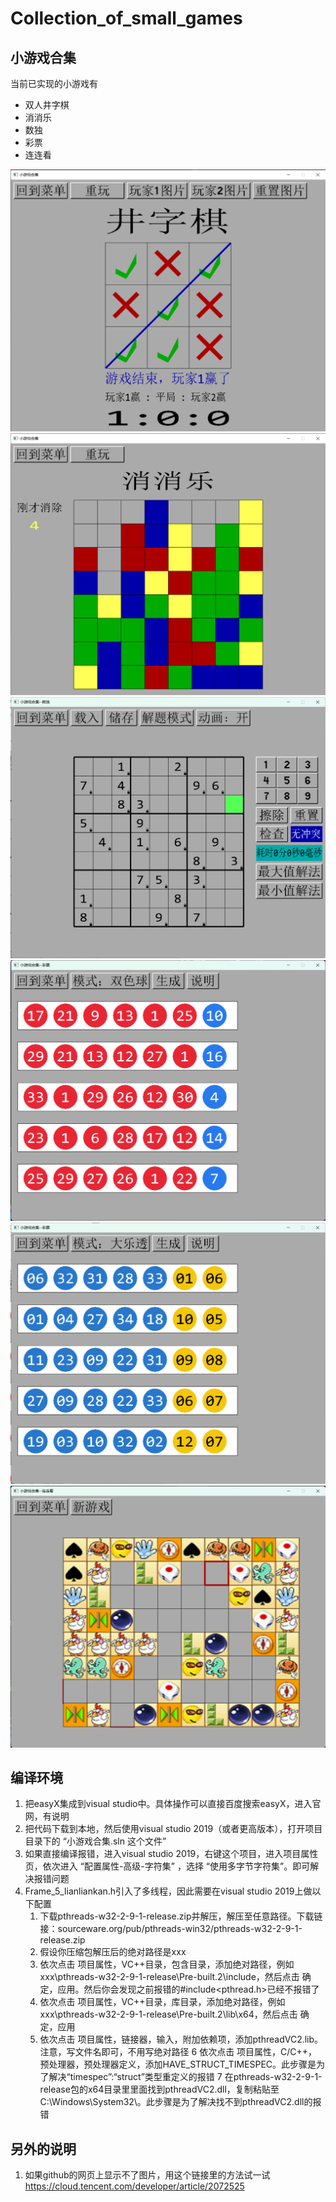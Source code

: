 # Collection_of_small_games
## 小游戏合集
当前已实现的小游戏有
- 双人井字棋
- 消消乐
- 数独
- 彩票
- 连连看

![local picture](./小游戏合集/picture/井字棋运行图片.png)
![local picture](./小游戏合集/picture/消消乐运行图片.png)
![local picture](./小游戏合集/picture/数独_demo_20221231.png)
![local picture](./小游戏合集/picture/彩票-双色球运行图片.png)
![local picture](./小游戏合集/picture/彩票-大乐透运行图片.png)
![local picture](./小游戏合集/picture/连连看运行图片.png)

## 编译环境
1. 把easyX集成到visual studio中。具体操作可以直接百度搜索easyX，进入官网，有说明
2. 把代码下载到本地，然后使用visual studio 2019（或者更高版本），打开项目目录下的 “小游戏合集.sln 这个文件”
3. 如果直接编译报错，进入visual studio 2019，右键这个项目，进入项目属性页，依次进入 “配置属性-高级-字符集” ，选择 “使用多字节字符集”。即可解决报错问题
4. Frame_5_lianliankan.h引入了多线程，因此需要在visual studio 2019上做以下配置
    1. 下载pthreads-w32-2-9-1-release.zip并解压，解压至任意路径。下载链接：sourceware.org/pub/pthreads-win32/pthreads-w32-2-9-1-release.zip
    2. 假设你压缩包解压后的绝对路径是xxx
    3. 依次点击  项目属性，VC++目录，包含目录，添加绝对路径，例如xxx\pthreads-w32-2-9-1-release\Pre-built.2\include，然后点击 确定，应用。然后你会发现之前报错的#include<pthread.h>已经不报错了
    4. 依次点击  项目属性，VC++目录，库目录，添加绝对路径，例如xxx\pthreads-w32-2-9-1-release\Pre-built.2\lib\x64，然后点击 确定，应用
    5. 依次点击  项目属性，链接器，输入，附加依赖项，添加pthreadVC2.lib。注意，写文件名即可，不用写绝对路径
    6 依次点击  项目属性，C/C++，预处理器，预处理器定义，添加HAVE_STRUCT_TIMESPEC。此步骤是为了解决“timespec”:“struct”类型重定义的报错
    7 在pthreads-w32-2-9-1-release包的x64目录里里面找到pthreadVC2.dll，复制粘贴至C:\Windows\System32\。此步骤是为了解决找不到pthreadVC2.dll的报错

## 另外的说明
1. 如果github的网页上显示不了图片，用这个链接里的方法试一试 https://cloud.tencent.com/developer/article/2072525
